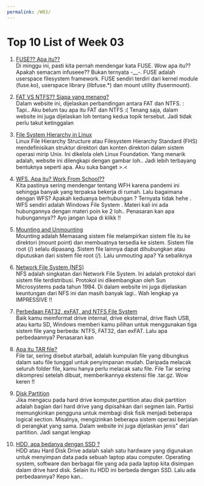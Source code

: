 ```yaml
---
permalink: /W03/
---
```


# Top 10 List of Week 03


1.  [FUSE?? Apa itu??](https://www.cs.cmu.edu/~fp/courses/15213-s07/lectures/15-filesys/index.html) <br>
Di minggu ini, pasti kita pernah mendengar kata FUSE. Wow apa itu?? Apakah semacam infuseee?? Bukan ternyata -__-. FUSE adalah userspace filesystem framework. FUSE sendiri terdiri dari kernel module (fuse.ko), userspace library (libfuse.*) dan mount utility (fusermount).

2.  [FAT VS NTFS?? Siapa yang menang?](https://www.datto.com/blog/fat-vs-ntfs-which-is-better) <br>
Dalam website ini, dijelaskan perbandingan antara FAT dan NTFS. : Tapi.. Aku belum tau apa itu FAT dan NTFS :( Tenang saja, dalam website ini juga dijelaskan loh tentang kedua topik tersebut. Jadi tidak perlu takut ketinggalan 

3.  [File System Hierarchy in Linux ](https://www.geeksforgeeks.org/linux-file-hierarchy-structure/) <br>
Linux File Hierarchy Structure atau Filesystem Hierarchy Standard (FHS) mendefinisikan struktur direktori dan konten direktori dalam sistem operasi mirip Unix. Ini dikelola oleh Linux Foundation. Yang menarik adalah, website ini dilengkapi dengan gambar loh.. Jadi lebih terbayang bentuknya seperti apa. Aku suka banget >.<

4.  [WFS. Apa itu? Work From School?? ](https://docs.microsoft.com/en-us/troubleshoot/windows-client/backup-and-storage/fat-hpfs-and-ntfs-file-systems) <br>
Kita pastinya sering mendengar tentang WFH karena pandemi ini sehingga banyak yang terpaksa bekerja di rumah. Lalu bagaimana dengan WFS? Apakah keduanya berhubungan ? Ternyata tidak hehe . WFS sendiri adalah Windows File System . Materi kali ini ada hubungannya dengan materi poin ke 2 loh.. Penasaran kan apa hubungannya?? Ayo jangan lupa di klikk !!

5.  [Mounting and Unmounting](https://docs.freebsd.org/en_US.ISO8859-1/books/handbook/mount-unmount.html) <br>
Mounting adalah Memasang sistem file melampirkan sistem file itu ke direktori (mount point) dan membuatnya tersedia ke sistem. Sistem file root (/) selalu dipasang. Sistem file lainnya dapat dihubungkan atau diputuskan dari sistem file root (/). Lalu unmouting apa? Ya sebaliknya 

6.  [Network File System (NFS)](https://www.geeksforgeeks.org/network-file-system-nfs/) <br>
NFS adalah singkatan dari Network File System. Ini adalah protokol dari sistem file terdistribusi. Protokol ini dikembangkan oleh Sun Microsystems pada tahun 1984. Di dalam website ini juga dijelaskan keuntungan dari NFS ini dan masih banyak lagi.. Wah lengkap ya  IMPRESSIVE !!

7.  [Perbedaan FAT32, exFAT, and NTFS File System ](https://www.howtogeek.com/235596/whats-the-difference-between-fat32-exfat-and-ntfs/) <br>
Baik kamu memformat drive internal, drive eksternal, drive flash USB, atau kartu SD, Windows memberi kamu pilihan untuk menggunakan tiga sistem file yang berbeda: NTFS, FAT32, dan exFAT. Lalu apa perbedaannya? Penasaran kan 

8.  [Apa itu TAR file?](https://jagongoding.com/linux/perbedaan-antara-tar-dan-gz/) <br>
File tar, sering disebut atarball, adalah kumpulan file yang dibungkus dalam satu file tunggal untuk penyimpanan mudah. Daripada melacak seluruh folder file, kamu hanya perlu melacak satu file. File Tar sering dikompresi setelah dibuat, memberikannya ekstensi file .tar.gz. Wow keren !! 

9.  [Disk Partition](https://www.computerhope.com/jargon/p/partition.htm) <br>
Jika mengacu pada hard drive komputer,partition atau disk partition adalah bagian dari hard drive yang dipisahkan dari segmen lain. Partisi memungkinkan pengguna untuk membagi disk fisik menjadi beberapa logical section. Misalnya, mengizinkan beberapa sistem operasi berjalan di perangkat yang sama. Dalam website ini juga dijelaskan jenis" dari partition. Jadi sangat lengkap 

10.  [HDD, apa bedanya dengan SSD ? ](https://www.blogpress.id/apa-itu-hdd/) <br>
HDD atau Hard Disk Drive adalah salah satu hardware yang digunakan untuk menyimpan data pada sebuah laptop atau computer. Operating system, software dan berbagai file yang ada pada laptop kita disimpan dalam drive hard disk. Selain itu HDD ini berbeda dengan SSD. Lalu ada perbedaannya? Kepo kan..  


